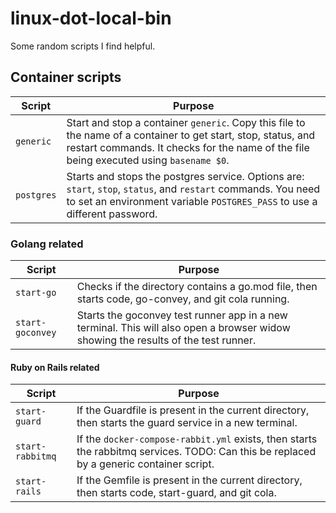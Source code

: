 # linux-dot-local-bin

Some random scripts I find helpful.


## Container scripts

Script      | Purpose
------------|---------
`generic`   | Start and stop a container `generic`. Copy this file to the name of a container to get start, stop, status, and restart commands. It checks for the name of the file being executed using `basename $0`.
`postgres`  | Starts and stops the postgres service. Options are: `start`, `stop`, `status`, and `restart` commands. You need to set an environment variable `POSTGRES_PASS` to use a different password.

### Golang related

Script           | Purpose
-----------------|---------
`start-go`       | Checks if the directory contains a go.mod file, then starts code, go-convey, and git cola running.
`start-goconvey` | Starts the goconvey test runner app in a new terminal. This will also open a browser widow showing the results of the test runner.

#### Ruby on Rails related

Script           | Purpose
-----------------|--------
`start-guard`    | If the Guardfile is present in the current directory, then starts the guard service in a new terminal.
`start-rabbitmq` | If the `docker-compose-rabbit.yml` exists, then starts the rabbitmq services. TODO: Can this be replaced by a generic container script.
`start-rails`    | If the Gemfile is present in the current directory, then starts code, start-guard, and git cola.